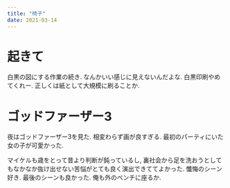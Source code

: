 ```yaml
---
title: "椅子"
date: 2021-03-14
---
```



# 起きて
白黒の図にする作業の続き. なんかいい感じに見えないんだよな. 白黒印刷やめてくれー. 正しくは紙として大規模に刷ることか.

# ゴッドファーザー3
夜はゴッドファーザー3を見た. 相変わらず画が良すぎる. 最初のパーティにいた女の子が可愛かった.

マイケルも歳をとって昔より判断が鈍っているし, 裏社会から足を洗おうとしてもなかなか抜け出せない苦悩がとても良く演出できててよかった. 懺悔のシーン好き.
最後のシーンも良かった. 俺も外のベンチに座るか.